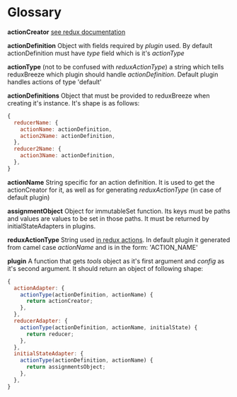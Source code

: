 # Glossary

**actionCreator**
[see redux documentation](http://redux.js.org/docs/basics/Actions.html#action-creators)

**actionDefinition**
Object with fields required by *plugin* used. By default actionDefinition must have *type* field which is it's *actionType*

**actionType**
(not to be confused with *reduxActionType*) a string which tells reduxBreeze which plugin should handle *actionDefinition*. Default plugin handles actions of type 'default'

**actionDefinitions**
Object that must be provided to reduxBreeze when creating it's instance. It's shape is as follows:
```javascript
{
  reducerName: {
    actionName: actionDefinition,
    action2Name: actionDefinition,
  },
  reducer2Name: {
    action3Name: actionDefinition,
  },
}
```

**actionName**
String specific for an action definition. It is used to get the actionCreator for it, as well as for generating *reduxActionType* (in case of default plugin)

**assignmentObject**
Object for immutableSet function. Its keys must be paths and values are values to be set in those paths. It must be returned by initialStateAdapters in plugins.

**reduxActionType**
String used [in redux actions](http://redux.js.org/docs/basics/Actions.html). In default plugin it generated from camel case *actionName* and is in the form: 'ACTION_NAME'

**plugin**
A function that gets *tools* object as it's first argument and *config* as it's second argument. It should return an object of following shape:
```javascript
{
  actionAdapter: {
    actionType(actionDefinition, actionName) {
      return actionCreator;
    },
  },
  reducerAdapter: {
    actionType(actionDefinition, actionName, initialState) {
      return reducer;
    },
  },
  initialStateAdapter: {
    actionType(actionDefinition, actionName) {
      return assignmentsObject;
    },
  },
}
```
